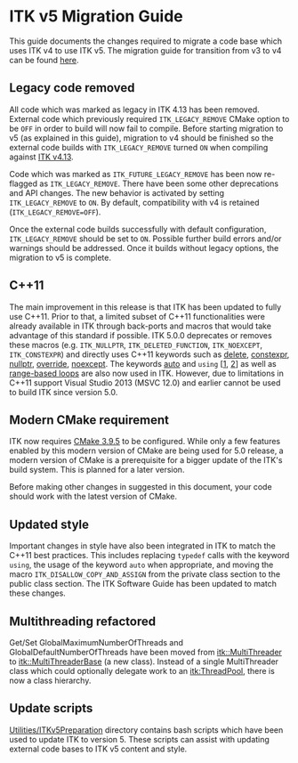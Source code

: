 ITK v5 Migration Guide
======================

This guide documents the changes required to migrate a code base
which uses ITK v4 to use ITK v5. The migration guide for transition
from v3 to v4 can be found [here](https://itk.org/migrationv4/).

Legacy code removed
-------------------

All code which was marked as legacy in ITK 4.13 has been removed.
External code which previously required
`ITK_LEGACY_REMOVE` CMake option to be `OFF` in order to build will now fail
to compile. Before starting migration to v5 (as explained in this guide),
migration to v4 should be finished so the external code builds
with `ITK_LEGACY_REMOVE` turned `ON` when compiling against
[ITK v4.13](https://github.com/InsightSoftwareConsortium/ITK/releases/tag/v4.13.0).

Code which was marked as `ITK_FUTURE_LEGACY_REMOVE` has been now
re-flagged as `ITK_LEGACY_REMOVE`. There have been some other
deprecations and API changes. The new behavior is activated by setting
`ITK_LEGACY_REMOVE` to `ON`. By default, compatibility with v4 is retained
(`ITK_LEGACY_REMOVE=OFF`).

Once the external code builds successfully with default configuration,
`ITK_LEGACY_REMOVE` should be set to `ON`.
Possible further build errors and/or warnings should be addressed.
Once it builds without legacy options, the migration to v5 is complete.

C++11
-----

The main improvement in this release is that ITK has been updated to fully use C++11.
Prior to that, a limited subset of C++11 functionalities were already available in ITK
through back-ports and macros that would take advantage of this standard if possible.
ITK 5.0.0 deprecates or removes these macros (e.g. `ITK_NULLPTR`, `ITK_DELETED_FUNCTION`,
`ITK_NOEXCEPT`, `ITK_CONSTEXPR`) and directly uses C++11 keywords such as
[delete](https://github.com/InsightSoftwareConsortium/ITK/commit/02128abbd0bf790deadc86a28c62c4a25e23518b),
[constexpr](https://github.com/InsightSoftwareConsortium/ITK/commit/b8e41d0d1652a8f6ddb84328faef67b207e77430),
[nullptr](https://github.com/InsightSoftwareConsortium/ITK/commit/3c6372b80ac2900e2e197899989c4cd151f1695f),
[override](https://github.com/InsightSoftwareConsortium/ITK/commit/3ceacc0ad4ec699b094d96e23d33f9467c2a63c6),
[noexcept](https://github.com/InsightSoftwareConsortium/ITK/commit/af4f65519abb32b59cebb2d72f0186a96efe3b4e).
The keywords [auto](https://github.com/InsightSoftwareConsortium/ITK/commit/de713e7ac52f7815a35754de885795ff0a1c4981)
and  `using` [[1](https://github.com/InsightSoftwareConsortium/ITK/commit/66e5d6b3bcc28f1a85b702086b6cedc8cab6723b),
[2](https://github.com/InsightSoftwareConsortium/ITK/commit/f21c1d27025575167ea9194214aa5bf17a0a5495)]
as well as [range-based loops](https://github.com/InsightSoftwareConsortium/ITK/commit/48daed0751df99bcb5fd1077e78ceb1b47546ccc)
are also now used in ITK. However, due to limitations in C++11 support
Visual Studio 2013 (MSVC 12.0) and earlier cannot be used to build ITK since version 5.0.


Modern CMake requirement
------------------------

ITK now requires [CMake 3.9.5](https://github.com/InsightSoftwareConsortium/ITK/commit/3525bf45200bd9845259ea9a88f586684cc522db)
to be configured. While only a few features enabled by this modern version of CMake
are being used for 5.0 release, a modern version of CMake is a prerequisite
for a bigger update of the ITK's build system. This is planned for a later version.

Before making other changes in suggested in this document,
your code should work with the latest version of CMake.

Updated style
-------------

Important changes in style have also been integrated in ITK to match
the C++11 best practices. This includes replacing `typedef` calls with
the keyword `using`, the usage of the keyword `auto` when appropriate,
and moving the macro `ITK_DISALLOW_COPY_AND_ASSIGN` from the private
class section to the public class section. The ITK Software Guide has
been updated to match these changes.

Multithreading refactored
-------------------------

Get/Set GlobalMaximumNumberOfThreads and GlobalDefaultNumberOfThreads have been moved
from [itk::MultiThreader](https://itk.org/Insight/Doxygen/html/itkMultiThreader_8h.html)
to [itk::MultiThreaderBase](https://itk.org/Insight/Doxygen/html/itkMultiThreaderBase_8h.html)
(a new class). Instead of a single MultiThreader class which could optionally delegate work
to an [itk:ThreadPool](https://itk.org/Insight/Doxygen/html/classitk_1_1ThreadPool.html),
there is now a class hierarchy.

Update scripts
--------------

[Utilities/ITKv5Preparation](../Utilities/ITKv5Preparation/) directory contains
bash scripts which have been used to update ITK to version 5. These scripts
can assist with updating external code bases to ITK v5 content and style.
